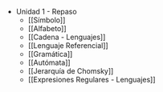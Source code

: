 - Unidad 1 - Repaso
	- [[Símbolo]] 
	- [[Alfabeto]] 
	- [[Cadena - Lenguajes]]  
	- [[Lenguaje Referencial]] 
	- [[Gramática]] 
	- [[Autómata]] 
	- [[Jerarquía de Chomsky]]
	- [[Expresiones Regulares - Lenguajes]] 